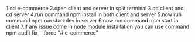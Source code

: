 1.cd e-commerce
2.open client and server in split terminal
3.cd client and cd server
4.run command npm install in both client and server
5.now run command npm run start:dev in server
6.now run command npm start in client
7.if any issue come in node module installation you can use command npm audit fix --force
"# e-commerce" 
